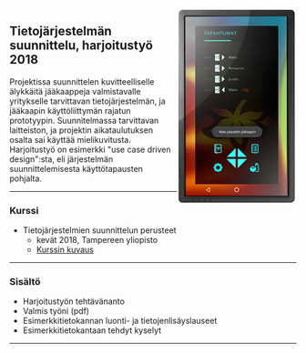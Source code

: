 <img align="right" title="Project example" src="readme/display2min.png">

## Tietojärjestelmän suunnittelu, harjoitustyö 2018

Projektissa suunnittelen kuvitteelliselle älykkäitä jääkaappeja valmistavalle yritykselle tarvittavan tietojärjestelmän, ja jääkaapin käyttöliittymän rajatun prototyypin. Suunnitelmassa tarvittavan laitteiston, ja projektin aikataulutuksen osalta sai käyttää mielikuvitusta. Harjoitustyö on esimerkki "use case driven design":sta, eli järjestelmän suunnittelemisesta käyttötapausten pohjalta. 

-----

### Kurssi

- Tietojärjestelmien suunnittelun perusteet
  - kevät 2018, Tampereen yliopisto
  - [Kurssin kuvaus](https://www10.uta.fi/opas/opintojakso.htm?id=30352&lang=fi&lvv=2017&uiLang=fi)

-----

### Sisältö

- Harjoitustyön tehtävänanto
- Valmis työni (pdf)
- Esimerkkitietokannan luonti- ja tietojenlisäyslauseet
- Esimerkkitietokantaan tehdyt kyselyt

-----
